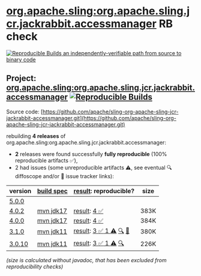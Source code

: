 [org.apache.sling:org.apache.sling.jcr.jackrabbit.accessmanager](https://central.sonatype.com/artifact/org.apache.sling/org.apache.sling.jcr.jackrabbit.accessmanager/versions) RB check
=======

[![Reproducible Builds](https://reproducible-builds.org/images/logos/rb.svg) an independently-verifiable path from source to binary code](https://reproducible-builds.org/)

## Project: [org.apache.sling:org.apache.sling.jcr.jackrabbit.accessmanager](https://central.sonatype.com/artifact/org.apache.sling/org.apache.sling.jcr.jackrabbit.accessmanager/versions) [![Reproducible Builds](https://img.shields.io/endpoint?url=https://raw.githubusercontent.com/jvm-repo-rebuild/reproducible-central/master/content/org/apache/sling/org.apache.sling.jcr.jackrabbit.accessmanager/badge.json)](https://github.com/jvm-repo-rebuild/reproducible-central/blob/master/content/org/apache/sling/org.apache.sling.jcr.jackrabbit.accessmanager/README.md)

Source code: [https://github.com/apache/sling-org-apache-sling-jcr-jackrabbit-accessmanager.git](https://github.com/apache/sling-org-apache-sling-jcr-jackrabbit-accessmanager.git)

rebuilding **4 releases** of org.apache.sling:org.apache.sling.jcr.jackrabbit.accessmanager:
- **2** releases were found successfully **fully reproducible** (100% reproducible artifacts :white_check_mark:),
- 2 had issues (some unreproducible artifacts :warning:, see eventual :mag: diffoscope and/or :memo: issue tracker links):

| version | [build spec](/BUILDSPEC.md) | [result](https://reproducible-builds.org/docs/jvm/): reproducible? | size |
| -- | --------- | ------ | -- |
| [5.0.0](https://central.sonatype.com/artifact/org.apache.sling/org.apache.sling.jcr.jackrabbit.accessmanager/5.0.0/pom) | | | |
| [4.0.2](https://central.sonatype.com/artifact/org.apache.sling/org.apache.sling.jcr.jackrabbit.accessmanager/4.0.2/pom) | [mvn jdk17](org.apache.sling.jcr.jackrabbit.accessmanager-4.0.2.buildspec) | [result](org.apache.sling.jcr.jackrabbit.accessmanager-4.0.2.buildinfo): [4 :white_check_mark: ](org.apache.sling.jcr.jackrabbit.accessmanager-4.0.2.buildcompare) | 383K |
| [4.0.0](https://central.sonatype.com/artifact/org.apache.sling/org.apache.sling.jcr.jackrabbit.accessmanager/4.0.0/pom) | [mvn jdk17](org.apache.sling.jcr.jackrabbit.accessmanager-4.0.0.buildspec) | [result](org.apache.sling.jcr.jackrabbit.accessmanager-4.0.0.buildinfo): [4 :white_check_mark: ](org.apache.sling.jcr.jackrabbit.accessmanager-4.0.0.buildcompare) | 384K |
| [3.1.0](https://central.sonatype.com/artifact/org.apache.sling/org.apache.sling.jcr.jackrabbit.accessmanager/3.1.0/pom) | [mvn jdk11](org.apache.sling.jcr.jackrabbit.accessmanager-3.1.0.buildspec) | [result](org.apache.sling.jcr.jackrabbit.accessmanager-3.1.0.buildinfo): [3 :white_check_mark:  1 :warning:](org.apache.sling.jcr.jackrabbit.accessmanager-3.1.0.buildcompare) [:mag:](org.apache.sling.jcr.jackrabbit.accessmanager-3.1.0.diffoscope) [:memo:](https://github.com/apache/sling-org-apache-sling-jcr-jackrabbit-accessmanager/pull/20) | 380K |
| [3.0.10](https://central.sonatype.com/artifact/org.apache.sling/org.apache.sling.jcr.jackrabbit.accessmanager/3.0.10/pom) | [mvn jdk11](org.apache.sling.jcr.jackrabbit.accessmanager-3.0.10.buildspec) | [result](org.apache.sling.jcr.jackrabbit.accessmanager-3.0.10.buildinfo): [3 :white_check_mark:  1 :warning:](org.apache.sling.jcr.jackrabbit.accessmanager-3.0.10.buildcompare) [:mag:](org.apache.sling.jcr.jackrabbit.accessmanager-3.0.10.diffoscope) | 226K |

<i>(size is calculated without javadoc, that has been excluded from reproducibility checks)</i>

